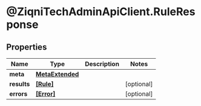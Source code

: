 # @ZiqniTechAdminApiClient.RuleResponse

## Properties

Name | Type | Description | Notes
------------ | ------------- | ------------- | -------------
**meta** | [**MetaExtended**](MetaExtended.md) |  | 
**results** | [**[Rule]**](Rule.md) |  | [optional] 
**errors** | [**[Error]**](Error.md) |  | [optional] 


